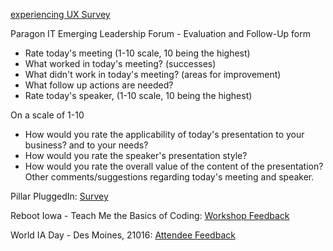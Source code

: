 [experiencing UX Survey](https://docs.google.com/forms/d/e/1FAIpQLSdDekKvejnzHVJZNUdhjFZU8U7hlWyDThXeglpI83wnW5VF9g/viewform?c=0&w=1)

Paragon IT Emerging Leadership Forum - Evaluation and Follow-Up form
- Rate today's meeting (1-10 scale, 10 being the highest)
- What worked in today's meeting? (successes)
- What didn't work in today's meeting? (areas for improvement)
- What follow up actions are needed?
- Rate today's speaker, <insert name> (1-10 scale, 10 being the highest)

On a scale of 1-10
- How would you rate the applicability of today's presentation to your business? and to your needs?
- How would you rate the speaker's presentation style?
- How would you rate the overall value of the content of the presentation?
Other comments/suggestions regarding today's meeting and speaker.

Pillar PluggedIn: [Survey](https://docs.google.com/forms/d/e/1FAIpQLSeWAqTY8pL06DonKPGyM7uzPYVeU3id9oq-2mmU7EOrmK63xA/viewform)

Reboot Iowa - Teach Me the Basics of Coding: [Workshop Feedback](https://docs.google.com/forms/d/e/1FAIpQLSdyAlqCBrhhRRwYquGUqZ6IE6EchFIluOA9eYrgujMmmBw43A/viewform)

World IA Day - Des Moines, 21016: [Attendee Feedback](https://docs.google.com/forms/d/e/1FAIpQLScQRvrwsCm-04LoqB19QTsprnsrdxZuTPNVGJZ5jI41AyMX1A/viewform?c=0&w=1)
